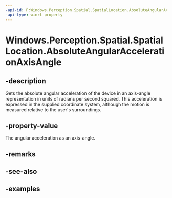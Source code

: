 ```yaml
---
-api-id: P:Windows.Perception.Spatial.SpatialLocation.AbsoluteAngularAccelerationAxisAngle
-api-type: winrt property
---
```


<!-- Property syntax.
public Vector3 AbsoluteAngularAccelerationAxisAngle { get; }
-->

# Windows.Perception.Spatial.SpatialLocation.AbsoluteAngularAccelerationAxisAngle

## -description
Gets the absolute angular acceleration of the device in an axis-angle representation in units of radians per second squared. This acceleration is expressed in the supplied coordinate system, although the motion is measured relative to the user's surroundings.

## -property-value
The angular acceleration as an axis-angle.

## -remarks

## -see-also

## -examples

